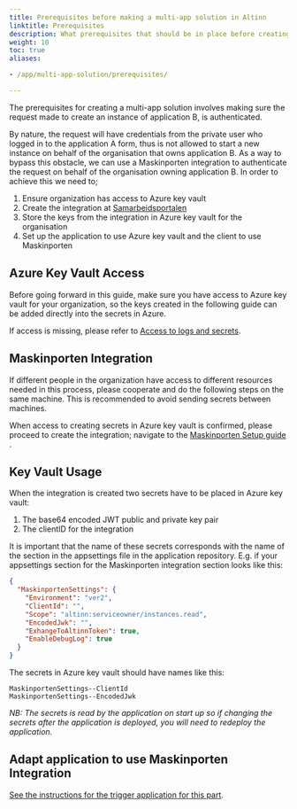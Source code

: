 ```yaml
---
title: Prerequisites before making a multi-app solution in Altinn
linktitle: Prerequisites
description: What prerequisites that should be in place before creating a multi-app solution
weight: 10
toc: true
aliases:

- /app/multi-app-solution/prerequisites/

---
```


The prerequisites for creating a multi-app solution involves making sure the request made to create an instance of application B, is authenticated.

By nature, the request will have credentials from the private user who
logged in to the application A form, thus is not allowed to start
a new instance on behalf of the organisation that owns application B. 
As a way to bypass this obstacle, we
can use a Maskinporten integration to authenticate the
request on behalf of the organisation owning
application B. In order to achieve this we need to;

1. Ensure organization has access to Azure key vault
2. Create the integration
   at [Samarbeidsportalen](https://samarbeid.digdir.no/)
3. Store the keys from the integration in Azure key vault for
   the organisation
4. Set up the application to use Azure key vault and the
   client to use Maskinporten

## Azure Key Vault Access
Before going forward in this guide, make sure you have access
to Azure key vault for your organization, so the keys
created in the following guide can be added directly into
the secrets in Azure.

If access is missing, please refer to [Access to logs and secrets](../../access-management/apps).

## Maskinporten Integration

If different people in the
organization have access to different resources needed in
this process, please cooperate and do the following steps on
the same machine. This is recommended to avoid sending
secrets between machines.

When access to creating secrets in Azure key vault is
confirmed, please proceed to create the integration;
navigate to
the [Maskinporten Setup guide](../../../../technology/solutions/cli/configuration/maskinporten-setup)
.

## Key Vault Usage

When the integration is created two secrets have to be
placed in Azure key vault:

1. The base64 encoded JWT public and private key pair
2. The clientID for the integration

It is important that the name of these secrets corresponds
with the name of the section in the appsettings file in the
application repository. E.g. if your appsettings section for
the Maskinporten integration section looks like this:

```json
{
  "MaskinportenSettings": {
    "Environment": "ver2",
    "ClientId": "",
    "Scope": "altinn:serviceowner/instances.read",
    "EncodedJwk": "",
    "ExhangeToAltinnToken": true,
    "EnableDebugLog": true
  }
}
```

The secrets in Azure key vault should have names like this:

```
MaskinportenSettings--ClientId
MaskinportenSettings--EncodedJwk
```

_NB: The secrets is read by the application on start up so
if
changing the secrets after the application is deployed, you
will need to redeploy the application._

## Adapt application to use Maskinporten Integration

[See the instructions for the trigger application for this part](../instructions/app-a). 

